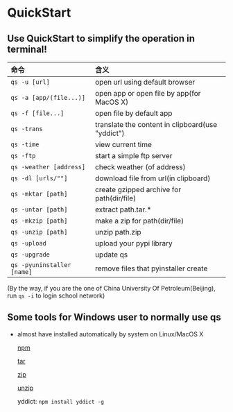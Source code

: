 # QuickStart

## Use QuickStart to simplify the operation in terminal!

| 命令 | 含义 |
| :--- | :--- |
| `qs -u [url] ` | open url using default browser |
| `qs -a [app/(file...)]` | open app or open file by app(for MacOS X) |
| `qs -f [file...]` | open file by default app |
| `qs -trans` | translate the content in clipboard(use "yddict") |
| `qs -time` | view current time |
| `qs -ftp` | start a simple ftp server |
| `qs -weather [address]` | check weather (of address) |
| `qs -dl [urls/""]` | download file from url(in clipboard) |
| `qs -mktar [path]` | create gzipped archive for path(dir/file) |
| `qs -untar [path]` | extract path.tar.* |
| `qs -mkzip [path]` | make a zip for path(dir/file) |
| `qs -unzip [path]` | unzip path.zip |
| `qs -upload` | upload your pypi library |
| `qs -upgrade` | update qs |
| `qs -pyuninstaller [name]` | remove files that pyinstaller create |

(By the way, if you are the one of China University Of Petroleum(Beijing), run `qs -i` to login school network)

## Some tools for Windows user to normally use qs
- almost have installed automatically by system on Linux/MacOS X
  
  [npm](https://nodejs.org/en/download/)
  
  [tar](http://gnuwin32.sourceforge.net/packages/gtar.htm)
  
  [zip](http://gnuwin32.sourceforge.net/packages/zip.htm)
  
  [unzip](http://gnuwin32.sourceforge.net/packages/unzip.htm)

  yddict: `npm install yddict -g`